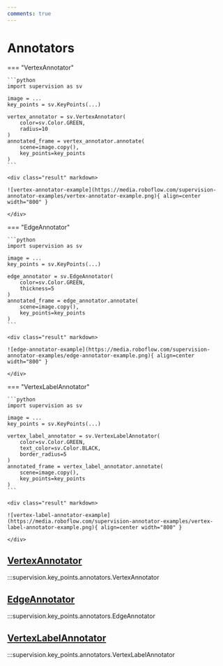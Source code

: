 ```yaml
---
comments: true
---
```


# Annotators

=== "VertexAnnotator"

    ```python
    import supervision as sv

    image = ...
    key_points = sv.KeyPoints(...)

    vertex_annotator = sv.VertexAnnotator(
        color=sv.Color.GREEN,
        radius=10
    )
    annotated_frame = vertex_annotator.annotate(
        scene=image.copy(),
        key_points=key_points
    )
    ```

    <div class="result" markdown>

    ![vertex-annotator-example](https://media.roboflow.com/supervision-annotator-examples/vertex-annotator-example.png){ align=center width="800" }

    </div>

=== "EdgeAnnotator"

    ```python
    import supervision as sv

    image = ...
    key_points = sv.KeyPoints(...)

    edge_annotator = sv.EdgeAnnotator(
        color=sv.Color.GREEN,
        thickness=5
    )
    annotated_frame = edge_annotator.annotate(
        scene=image.copy(),
        key_points=key_points
    )
    ```

    <div class="result" markdown>

    ![edge-annotator-example](https://media.roboflow.com/supervision-annotator-examples/edge-annotator-example.png){ align=center width="800" }

    </div>

=== "VertexLabelAnnotator"

    ```python
    import supervision as sv

    image = ...
    key_points = sv.KeyPoints(...)

    vertex_label_annotator = sv.VertexLabelAnnotator(
        color=sv.Color.GREEN,
        text_color=sv.Color.BLACK,
        border_radius=5
    )
    annotated_frame = vertex_label_annotator.annotate(
        scene=image.copy(),
        key_points=key_points
    )
    ```

    <div class="result" markdown>

    ![vertex-label-annotator-example](https://media.roboflow.com/supervision-annotator-examples/vertex-label-annotator-example.png){ align=center width="800" }

    </div>

<div class="md-typeset">
  <h2><a href="#supervision.key_points.annotators.VertexAnnotator">VertexAnnotator</a></h2>
</div>

:::supervision.key_points.annotators.VertexAnnotator

<div class="md-typeset">
  <h2><a href="#supervision.key_points.annotators.EdgeAnnotator">EdgeAnnotator</a></h2>
</div>

:::supervision.key_points.annotators.EdgeAnnotator

<div class="md-typeset">
  <h2><a href="#supervision.key_points.annotators.VertexLabelAnnotator">VertexLabelAnnotator</a></h2>
</div>

:::supervision.key_points.annotators.VertexLabelAnnotator
